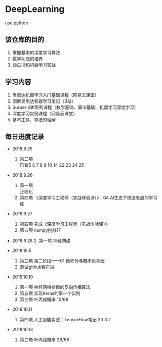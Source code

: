 # DeepLearning
use python

## 该仓库的目的

1. 掌握基本的深度学习算法
2. 数学功底的培养
3. 西瓜书和机器学习实战

## 学习内容

1. 吴恩达机器学习入门基础课程（网易云课堂）
2. 图解吴恩达机器学习笔记（B站）
3. Surper Gift系列课程（数学基础、算法基础、机器学习深度学习）
4. 深度学习实例课程（网易云课堂）
5. 基本工具、算法的理解


## 每日进度记录
* 2018.9.25
    1. 第二项  
    已看5 6 7 8 9 10 14 22 23 24 25

* 2018.9.26
    1.  第一项  
    正则化
    2. 第四项
    《深度学习工程师（实战体验课）》：04 AI生态下快速发展的学习库

* 2018.9.27
    1. 第四项
    完成《深度学习工程师（实战体验课）》
    2. 第五项
    numpy挑战17

* 2018.9.28
    2. 第一项
    神经网络

* 2018.10.5
    1. 第三项
      第二阶段——01 微积分与概率论基础
    2. 测试github客户端

* 2018.10.10
    1. 第一项 神经网络参数的反向传播算法
    2. 第五项 实现Keras的第一个实例
    3. 第三项 叶丙成概率 10/68
    
* 2018.10.11
    1. 第四项 人工智能实战：TensorFlow笔记 3.1 3.2
    
* 2018.10.13
    1. 第三项 叶丙成概率 26/68